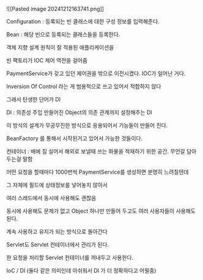 




![[Pasted image 20241212163741.png]]


Configuration : 등록되는 빈 클래스에 대한 구성 정보를 입력해준다.

Bean : 해당 빈으로 등록되는 클래스들을 등록한다.


객체 지향 설계 원칙이 잘 적용된 애플리케이션을


빈 팩토리가 IOC 제어 역전을 걸어줌

PaymentService가 갖고 있던 제어권을 밖으로 이전시켰다. IOC가 일어난 거다.

Inversion Of Control 라는 게 범용적으로 쓰고 있어서 적합하지 않다

그래서 탄생한 단어가 DI

DI : 의존성 주입
만들어진 Object의 의존 관계까지 설정해주는 DI

이 방식의 설계가 무궁무진한 방식으로 응용되어서 기능들이 만들어 진다.

BeanFactory 를 통해서 시작된거고 있어서 가능한 것들이다.

컨테이너 : 배에 짐 실어서 해외로 보낼때 쓰는 화물을 적재하기 위한 공간. 무언갈 담아두는걸 말함


어떤 요청을 할때마다 1000번씩 PaymentService를 생성하면 분명히 느려질텐데

그 자체에 필드에 상태정보를 넣어놓지 않아서

여러 스레드에서 동시에 사용해도 괜찮음

동시에 사용해도 문제가 없고 Object 하나만 만들어 두고도 여러 사용자들이 사용해도 된다.

계속 사용하고 유지가 되는 방식으로 돌아간다

Servlet도 Servlet 컨테이너에서 관리가 된다.

한 요청을 처리할 Servlet 컨테이너를 꺼내두고 사용한다.


IoC / DI (둘다 같은 의미인데 아쉬워서 DI 가 더 정확하다고 어필중)
















